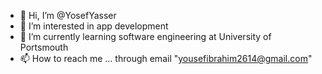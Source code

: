- 👋 Hi, I’m @YosefYasser
- 👀 I’m interested in app development
- 🌱 I’m currently learning software engineering at University of Portsmouth
- 📫 How to reach me ... through email "yousefibrahim2614@gmail.com"

<!---
YosefYasser/YosefYasser is a ✨ special ✨ repository because its `README.md` (this file) appears on your GitHub profile.
You can click the Preview link to take a look at your changes.
--->
